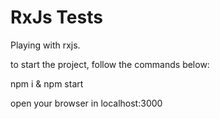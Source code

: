 
# RxJs Tests

Playing with rxjs.


to start the project, follow the commands below:

npm i & npm start

open your browser in localhost:3000